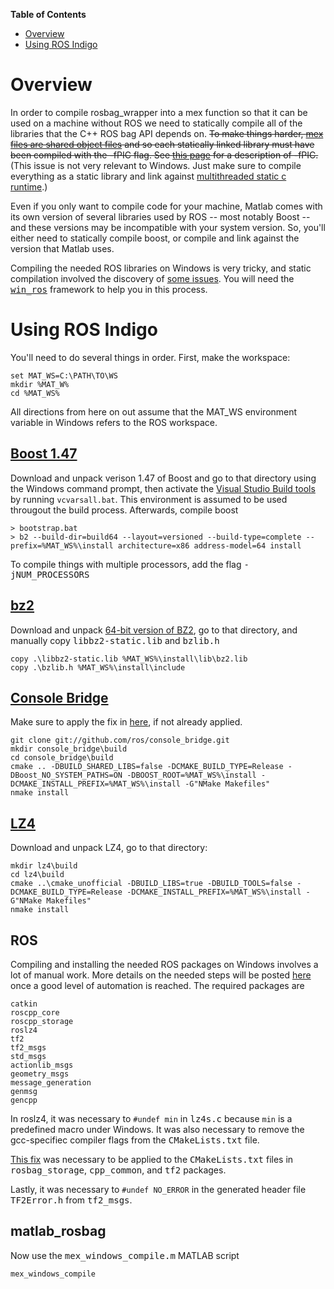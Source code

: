 <!-- markdown-toc start - Don't edit this section. Run M-x markdown-toc/generate-toc again -->
**Table of Contents**

- [Overview](#overview)
- [Using ROS Indigo](#using-ros-indigo)

<!-- markdown-toc end -->

# Overview

In order to compile rosbag_wrapper into a mex function so that it can be used on a machine without ROS we need to statically compile all of the libraries that the C++ ROS bag API depends on.  ~~To make things harder, [mex files are shared object files](http://www.mathworks.com/help/matlab/matlab_external/troubleshooting-mex-files.html#bsscx2j-1) and so each statically linked library must have been compiled with the -fPIC flag.  See [this page](http://www.gentoo.org/proj/en/base/amd64/howtos/index.xml?part=1&chap=3) for a description of -fPIC.~~ (This issue is not very relevant to Windows. Just make sure to compile everything as a static library and link against [multithreaded static c runtime](https://msdn.microsoft.com/en-us/library/2kzt1wy3.aspx).)

Even if you only want to compile code for your machine, Matlab comes with its own version of several libraries used by ROS -- most notably Boost -- and these versions may be incompatible with your system version.  So, you'll either need to statically compile boost, or compile and link against the version that Matlab uses.

Compiling the needed ROS libraries on Windows is very tricky, and static compilation involved the discovery of [some issues](https://github.com/ros/console_bridge/pull/40). You will need the [<tt>win_ros</tt>](https://github.com/ibadr/win_ros) framework to help you in this process.

# Using ROS Indigo
You'll need to do several things in order.  First, make the workspace:

    set MAT_WS=C:\PATH\TO\WS
    mkdir %MAT_W%
    cd %MAT_WS%

All directions from here on out assume that the MAT_WS environment variable in Windows refers to the ROS workspace.

## [Boost 1.47](https://sourceforge.net/projects/boost/files/boost/1.47.0/boost_1_47_0.zip/download)
Download and unpack verison 1.47 of Boost and go to that directory using the Windows command prompt, then activate the [Visual Studio Build tools](https://msdn.microsoft.com/en-us/library/x4d2c09s.aspx) by running ``vcvarsall.bat``. This environment is assumed to be used througout the build process. Afterwards, compile boost

    > bootstrap.bat
    > b2 --build-dir=build64 --layout=versioned --build-type=complete --prefix=%MAT_WS%\install architecture=x86 address-model=64 install

To compile things with multiple processors, add the flag <tt>-jNUM_PROCESSORS</tt>

## [bz2](https://github.com/philr/bzip2-windows)

Download and unpack [64-bit version of BZ2](https://github.com/philr/bzip2-windows/releases/download/v1.0.6/bzip2-dev-1.0.6-win-x64.zip), go to that directory, and manually copy <tt>libbz2-static.lib</tt> and <tt>bzlib.h</tt>

    copy .\libbz2-static.lib %MAT_WS%\install\lib\bz2.lib
    copy .\bzlib.h %MAT_WS%\install\include

## [Console Bridge](https://github.com/ros/console_bridge)

Make sure to apply the fix in [here](https://github.com/ros/console_bridge/pull/40), if not already applied.

    git clone git://github.com/ros/console_bridge.git
    mkdir console_bridge\build
    cd console_bridge\build
    cmake .. -DBUILD_SHARED_LIBS=false -DCMAKE_BUILD_TYPE=Release -DBoost_NO_SYSTEM_PATHS=ON -DBOOST_ROOT=%MAT_WS%\install -DCMAKE_INSTALL_PREFIX=%MAT_WS%\install -G"NMake Makefiles"
    nmake install

## [LZ4](https://github.com/Cyan4973/lz4)
Download and unpack LZ4, go to that directory:

    mkdir lz4\build
    cd lz4\build
    cmake ..\cmake_unofficial -DBUILD_LIBS=true -DBUILD_TOOLS=false -DCMAKE_BUILD_TYPE=Release -DCMAKE_INSTALL_PREFIX=%MAT_WS%\install -G"NMake Makefiles"
    nmake install

## ROS ##

Compiling and installing the needed ROS packages on Windows involves a lot of manual work. More details on the needed steps will be posted [here](https://github.com/ibadr/win_ros) once a good level of automation is reached. The required packages are

    catkin
    roscpp_core
    roscpp_storage
    roslz4
    tf2
    tf2_msgs
    std_msgs
    actionlib_msgs
    geometry_msgs
    message_generation
    genmsg
    gencpp
    
In roslz4, it was necessary to ``#undef min`` in <tt>lz4s.c</tt> because ``min`` is a predefined macro under Windows. It was also necessary to remove the gcc-specifiec compiler flags from the <tt>CMakeLists.txt</tt> file.

[This fix](https://github.com/ros/console_bridge/pull/40) was necessary to be applied to the <tt>CMakeLists.txt</tt> files in <tt>rosbag_storage</tt>, <tt>cpp_common</tt>, and <tt>tf2</tt> packages.

Lastly, it was necessary to ``#undef NO_ERROR`` in the generated header file <tt>TF2Error.h</tt> from <tt>tf2_msgs</tt>.
    

## matlab_rosbag
Now use the <tt>mex_windows_compile.m</tt> MATLAB script

    mex_windows_compile

